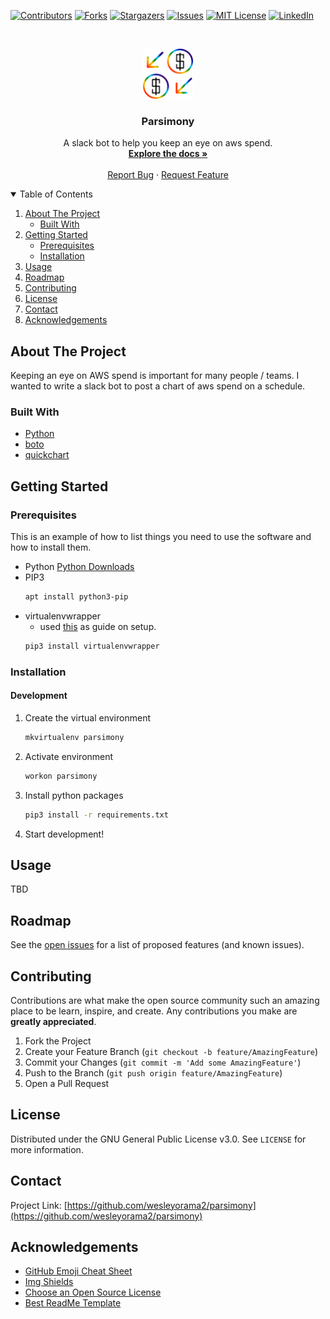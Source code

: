 <!-- PROJECT SHIELDS -->
<!--
*** I'm using markdown "reference style" links for readability.
*** Reference links are enclosed in brackets [ ] instead of parentheses ( ).
*** See the bottom of this document for the declaration of the reference variables
*** for contributors-url, forks-url, etc. This is an optional, concise syntax you may use.
*** https://www.markdownguide.org/basic-syntax/#reference-style-links
-->
[![Contributors][contributors-shield]][contributors-url]
[![Forks][forks-shield]][forks-url]
[![Stargazers][stars-shield]][stars-url]
[![Issues][issues-shield]][issues-url]
[![MIT License][license-shield]][license-url]
[![LinkedIn][linkedin-shield]][linkedin-url]



<!-- PROJECT LOGO -->
<br />
<p align="center">
  <a href="https://github.com/wesleyorama2/parsimony">
    <img src="images/logo.png" alt="Logo" width="80" height="80">
  </a>

  <h3 align="center">Parsimony</h3>

  <p align="center">
    A slack bot to help you keep an eye on aws spend. 
    <br />
    <a href="https://github.com/wesleyorama2/parsimony"><strong>Explore the docs »</strong></a>
    <br />
    <br />
    <a href="https://github.com/wesleyorama2/parsimony/issues">Report Bug</a>
    ·
    <a href="https://github.com/wesleyorama2/parsimony/issues">Request Feature</a>
  </p>
</p>



<!-- TABLE OF CONTENTS -->
<details open="open">
  <summary>Table of Contents</summary>
  <ol>
    <li>
      <a href="#about-the-project">About The Project</a>
      <ul>
        <li><a href="#built-with">Built With</a></li>
      </ul>
    </li>
    <li>
      <a href="#getting-started">Getting Started</a>
      <ul>
        <li><a href="#prerequisites">Prerequisites</a></li>
        <li><a href="#installation">Installation</a></li>
      </ul>
    </li>
    <li><a href="#usage">Usage</a></li>
    <li><a href="#roadmap">Roadmap</a></li>
    <li><a href="#contributing">Contributing</a></li>
    <li><a href="#license">License</a></li>
    <li><a href="#contact">Contact</a></li>
    <li><a href="#acknowledgements">Acknowledgements</a></li>
  </ol>
</details>



<!-- ABOUT THE PROJECT -->
## About The Project
<!-- [![Product Name Screen Shot][product-screenshot]](https://example.com) -->

Keeping an eye on AWS spend is important for many people / teams. I wanted to write a slack bot to post a chart of aws spend on a schedule. 

### Built With
* [Python](https://python.com)
* [boto](https://aws.amazon.com/sdk-for-python/)
* [quickchart](https://quickchart.io)



<!-- GETTING STARTED -->
## Getting Started

### Prerequisites
This is an example of how to list things you need to use the software and how to install them.
* Python
  [Python Downloads](https://www.python.org/downloads/)
* PIP3
  ```sh
  apt install python3-pip
  ```
* virtualenvwrapper
    * used [this](https://www.freecodecamp.org/news/how-to-set-up-python-virtual-environment-on-ubuntu-20-04/) as guide on setup.
  ```sh
  pip3 install virtualenvwrapper
  ```

### Installation
#### Development
1. Create the virtual environment
   ```sh
   mkvirtualenv parsimony
   ```
2. Activate environment
   ```sh
   workon parsimony
   ```
3. Install python packages
   ```sh
   pip3 install -r requirements.txt
   ```
4. Start development!


<!-- USAGE EXAMPLES -->
## Usage
TBD


<!-- ROADMAP -->
## Roadmap
See the [open issues](https://github.com/wesleyorama2/parsimony/issues) for a list of proposed features (and known issues).



<!-- CONTRIBUTING -->
## Contributing
Contributions are what make the open source community such an amazing place to be learn, inspire, and create. Any contributions you make are **greatly appreciated**.

1. Fork the Project
2. Create your Feature Branch (`git checkout -b feature/AmazingFeature`)
3. Commit your Changes (`git commit -m 'Add some AmazingFeature'`)
4. Push to the Branch (`git push origin feature/AmazingFeature`)
5. Open a Pull Request



<!-- LICENSE -->
## License
Distributed under the GNU General Public License v3.0. See `LICENSE` for more information.



<!-- CONTACT -->
## Contact
Project Link: [https://github.com/wesleyorama2/parsimony](https://github.com/wesleyorama2/parsimony)



<!-- ACKNOWLEDGEMENTS -->
## Acknowledgements
* [GitHub Emoji Cheat Sheet](https://www.webpagefx.com/tools/emoji-cheat-sheet)
* [Img Shields](https://shields.io)
* [Choose an Open Source License](https://choosealicense.com)
* [Best ReadMe Template](https://github.com/othneildrew/Best-README-Template/)




<!-- MARKDOWN LINKS & IMAGES -->
<!-- https://www.markdownguide.org/basic-syntax/#reference-style-links -->
[contributors-shield]: https://img.shields.io/github/contributors/wesleyorama2/parsimony.svg?style=for-the-badge
[contributors-url]: https://github.com/wesleyorama2/parsimony/graphs/contributors
[forks-shield]: https://img.shields.io/github/forks/wesleyorama2/parsimony.svg?style=for-the-badge
[forks-url]: https://github.com/wesleyorama2/parsimony/network/members
[stars-shield]: https://img.shields.io/github/stars/wesleyorama2/parsimony.svg?style=for-the-badge
[stars-url]: https://github.com/wesleyorama2/parsimony/stargazers
[issues-shield]: https://img.shields.io/github/issues/wesleyorama2/parsimony.svg?style=for-the-badge
[issues-url]: https://github.com/wesleyorama2/parsimony/issues
[license-shield]: https://img.shields.io/github/license/wesleyorama2/parsimony.svg?style=for-the-badge
[license-url]: https://github.com/wesleyorama2/parsimony/blob/master/LICENSE.txt
[linkedin-shield]: https://img.shields.io/badge/-LinkedIn-black.svg?style=for-the-badge&logo=linkedin&colorB=555
[linkedin-url]: https://linkedin.com/in/https://www.linkedin.com/in/cheesestick/
[product-screenshot]: images/screenshot.png
